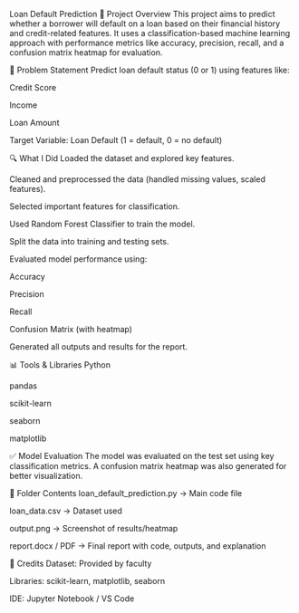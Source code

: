 Loan Default Prediction
📌 Project Overview
This project aims to predict whether a borrower will default on a loan based on their financial history and credit-related features. It uses a classification-based machine learning approach with performance metrics like accuracy, precision, recall, and a confusion matrix heatmap for evaluation.

🧠 Problem Statement
Predict loan default status (0 or 1) using features like:

Credit Score

Income

Loan Amount

Target Variable: Loan Default (1 = default, 0 = no default)

🔍 What I Did
Loaded the dataset and explored key features.

Cleaned and preprocessed the data (handled missing values, scaled features).

Selected important features for classification.

Used Random Forest Classifier to train the model.

Split the data into training and testing sets.

Evaluated model performance using:

Accuracy

Precision

Recall

Confusion Matrix (with heatmap)

Generated all outputs and results for the report.

📊 Tools & Libraries
Python

pandas

scikit-learn

seaborn

matplotlib

✅ Model Evaluation
The model was evaluated on the test set using key classification metrics. A confusion matrix heatmap was also generated for better visualization.

📂 Folder Contents
loan_default_prediction.py → Main code file

loan_data.csv → Dataset used

output.png → Screenshot of results/heatmap

report.docx / PDF → Final report with code, outputs, and explanation

🙌 Credits
Dataset: Provided by faculty

Libraries: scikit-learn, matplotlib, seaborn

IDE: Jupyter Notebook / VS Code
